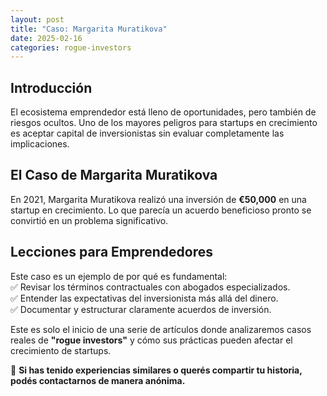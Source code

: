 ```yaml
---
layout: post
title: "Caso: Margarita Muratikova"
date: 2025-02-16
categories: rogue-investors
---
```


## Introducción  
El ecosistema emprendedor está lleno de oportunidades, pero también de riesgos ocultos. Uno de los mayores peligros para startups en crecimiento es aceptar capital de inversionistas sin evaluar completamente las implicaciones.  

## El Caso de Margarita Muratikova  
En 2021, Margarita Muratikova realizó una inversión de **€50,000** en una startup en crecimiento. Lo que parecía un acuerdo beneficioso pronto se convirtió en un problema significativo.  

## Lecciones para Emprendedores  
Este caso es un ejemplo de por qué es fundamental:  
✅ Revisar los términos contractuales con abogados especializados.  
✅ Entender las expectativas del inversionista más allá del dinero.  
✅ Documentar y estructurar claramente acuerdos de inversión.  

Este es solo el inicio de una serie de artículos donde analizaremos casos reales de **"rogue investors"** y cómo sus prácticas pueden afectar el crecimiento de startups.  

📌 **Si has tenido experiencias similares o querés compartir tu historia, podés contactarnos de manera anónima.**  

